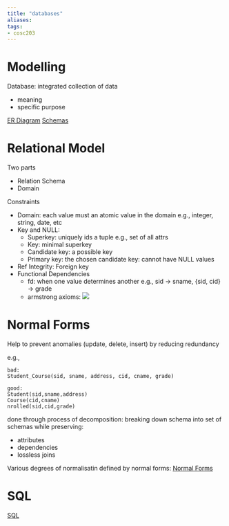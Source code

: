 ```yaml
---
title: "databases"
aliases: 
tags: 
- cosc203
---
```


# Modelling
Database: integrated collection of data
- meaning
- specific purpose

[ER Diagram](notes/ER-Diagram)
[Schemas](notes/Schemas)

# Relational Model
Two parts
- Relation Schema
- Domain

Constraints
- Domain: each value must an atomic value in the domain e.g., integer, string, date, etc
- Key and NULL: 
	- Superkey: uniquely ids a tuple e.g., set of all attrs
	- Key: minimal superkey
	- Candidate key: a possible key
	- Primary key: the chosen candidate key: cannot have NULL values
- Ref Integrity: Foreign key 
- Functional Dependencies
	- fd: when one value determines another e.g., sid -> sname, {sid, cid}  -> grade
	- armstrong axioms: ![](https://i.imgur.com/3MAOrXD.png)

# Normal Forms
Help to prevent anomalies (update, delete, insert) by reducing redundancy

e.g., 
```
bad:
Student_Course(sid, sname, address, cid, cname, grade) 

good:
Student(sid,sname,address) 
Course(cid,cname)
nrolled(sid,cid,grade)
```

done through process of decomposition: breaking down schema into set of schemas while preserving:
- attributes
- dependencies
- lossless joins

Various degrees of normalisatin defined by normal forms: 
[Normal Forms](notes/Normal-Forms)

# SQL
[SQL](notes/SQL)